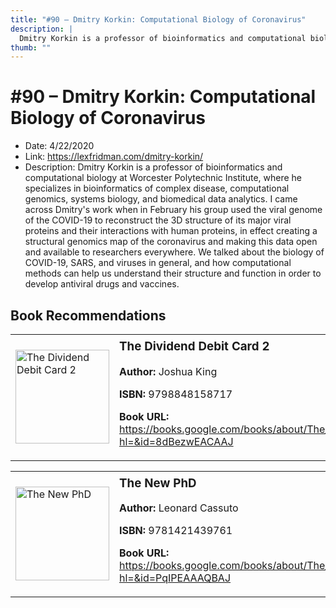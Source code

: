 ```yaml
---
title: "#90 – Dmitry Korkin: Computational Biology of Coronavirus"
description: |
  Dmitry Korkin is a professor of bioinformatics and computational biology at Worcester Polytechnic Institute, where he specializes in bioinformatics of complex disease, computational genomics, systems biology, and biomedical data analytics. I came across Dmitry's work when in February his group used the viral genome of the COVID-19 to reconstruct the 3D structure of its major viral proteins and their interactions with human proteins, in effect creating a structural genomics map of the coronavirus and making this data open and available to researchers everywhere. We talked about the biology of COVID-19, SARS, and viruses in general, and how computational methods can help us understand their structure and function in order to develop antiviral drugs and vaccines."
thumb: ""
---
```


# #90 – Dmitry Korkin: Computational Biology of Coronavirus

  - Date: 4/22/2020
  - Link: https://lexfridman.com/dmitry-korkin/
  - Description: Dmitry Korkin is a professor of bioinformatics and computational biology at Worcester Polytechnic Institute, where he specializes in bioinformatics of complex disease, computational genomics, systems biology, and biomedical data analytics. I came across Dmitry's work when in February his group used the viral genome of the COVID-19 to reconstruct the 3D structure of its major viral proteins and their interactions with human proteins, in effect creating a structural genomics map of the coronavirus and making this data open and available to researchers everywhere. We talked about the biology of COVID-19, SARS, and viruses in general, and how computational methods can help us understand their structure and function in order to develop antiviral drugs and vaccines.

## Book Recommendations

<table style="border: none;"><tr style="border: none;"><td style="border: none;"><img src="https://books.google.com/books/content?id=8dBezwEACAAJ&printsec=frontcover&img=1&zoom=1&source=gbs_api" alt="The Dividend Debit Card 2" width="150" style="vertical-align: top;"></td><td style="border: none; vertical-align: top;"><h3 style='margin-top: 5'>The Dividend Debit Card 2</h3><p><strong>Author:</strong> Joshua King</p><p><strong>ISBN:</strong> 9798848158717</p><p><strong>Book URL:</strong> <a href="https://books.google.com/books/about/The_Dividend_Debit_Card_2.html?hl=&id=8dBezwEACAAJ">https://books.google.com/books/about/The_Dividend_Debit_Card_2.html?hl=&id=8dBezwEACAAJ</a></p></td></tr></table>
<table style="border: none;"><tr style="border: none;"><td style="border: none;"><img src="https://books.google.com/books/content?id=PqIPEAAAQBAJ&printsec=frontcover&img=1&zoom=1&edge=curl&source=gbs_api" alt="The New PhD" width="150" style="vertical-align: top;"></td><td style="border: none; vertical-align: top;"><h3 style='margin-top: 5'>The New PhD</h3><p><strong>Author:</strong> Leonard Cassuto</p><p><strong>ISBN:</strong> 9781421439761</p><p><strong>Book URL:</strong> <a href="https://books.google.com/books/about/The_New_PhD.html?hl=&id=PqIPEAAAQBAJ">https://books.google.com/books/about/The_New_PhD.html?hl=&id=PqIPEAAAQBAJ</a></p></td></tr></table>
